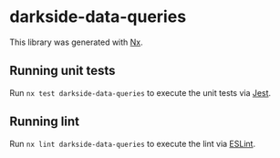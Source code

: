 # darkside-data-queries

This library was generated with [Nx](https://nx.dev).

## Running unit tests

Run `nx test darkside-data-queries` to execute the unit tests via [Jest](https://jestjs.io).

## Running lint

Run `nx lint darkside-data-queries` to execute the lint via [ESLint](https://eslint.org/).
